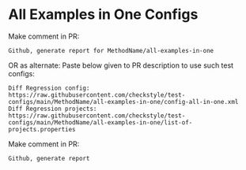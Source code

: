 # All Examples in One Configs
Make comment in PR:
```
Github, generate report for MethodName/all-examples-in-one
```
OR as alternate:
Paste below given to PR description to use such test configs:
```
Diff Regression config: https://raw.githubusercontent.com/checkstyle/test-configs/main/MethodName/all-examples-in-one/config-all-in-one.xml
Diff Regression projects: https://raw.githubusercontent.com/checkstyle/test-configs/main/MethodName/all-examples-in-one/list-of-projects.properties
```
Make comment in PR:
```
Github, generate report
```

